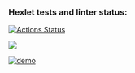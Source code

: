 ### Hexlet tests and linter status:
[![Actions Status](https://github.com/1Katerina1/python-project-49/workflows/hexlet-check/badge.svg)](https://github.com/1Katerina1/python-project-49/actions)

<a href="https://codeclimate.com/github/1Katerina1/python-project-49/maintainability"><img src="https://api.codeclimate.com/v1/badges/cbeb36e2fc3c5748d0c9/maintainability" /></a>

[![demo](https://asciinema.org/a/APyuc3AJfs8FqUwY8tEWKjg2w.svg)](https://asciinema.org/a/APyuc3AJfs8FqUwY8tEWKjg2w?#autoplay=1)

